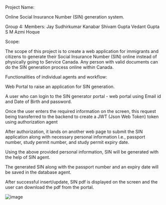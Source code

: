 
Project Name:

Online Social Insurance Number (SIN) generation system.

Group 4: Members: Jay Sudhirkumar Kanabar Shivam Gupta Vedant Gupta S M Azmi Hoque

Scope:

The scope of this project is to create a web application for immigrants and citizens to generate their Social Insurance Number (SIN) online instead of physically going to Service Canada. Any person with valid documents can do the SIN generation process online within Canada.

Functionalities of individual agents and workflow:

Web Portal to raise an application for SIN generation.

A user who can login to the SIN generator portal - web portal using Email id and Date of Birth and password.

Once the user enters the required information on the screen, this request being transferred to the backend to create a JWT (Json Web Token) token using authorization agent

After authorization, it lands on another web page to submit the SIN application along with necessary personal information I.e., passport number, study permit number, and study permit expiry date.

Using the above provided personal information, SIN will be generated with the help of SIN agent.

The generated SIN along with the passport number and an expiry date will be saved in the database agent.

After successful insert/update, SIN pdf is displayed on the screen and the user can download the pdf from the portal.


![image](https://user-images.githubusercontent.com/98139884/195769581-f6cb07b3-1ee8-4a3d-a15e-ee39c20fe7ee.png)

